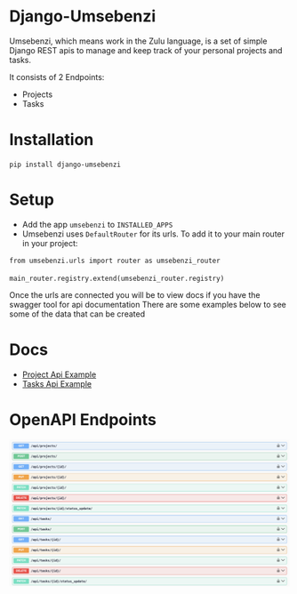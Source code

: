 # Django-Umsebenzi

Umsebenzi, which means work in the Zulu language, is a set of simple Django REST apis to manage and keep track of your personal
projects and tasks.

It consists of 2 Endpoints:

* Projects
* Tasks

# Installation
```
pip install django-umsebenzi
```

# Setup

* Add the app `umsebenzi` to `INSTALLED_APPS`
* Umsebenzi uses `DefaultRouter` for its urls. To add it to your main router in your project:
```
from umsebenzi.urls import router as umsebenzi_router 

main_router.registry.extend(umsebenzi_router.registry)
```

Once the urls are connected you will be to view docs if you have the swagger tool for api documentation
There are some examples below to see some of the data that can be created


# Docs
* [Project Api Example](docs/project.md)
* [Tasks Api Example](docs/task.md)

# OpenAPI Endpoints

![screenshot of endpoints](api_endpoints.png)